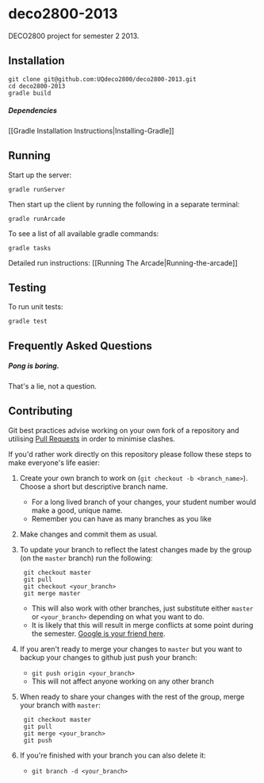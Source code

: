 deco2800-2013
=============

DECO2800 project for semester 2 2013.

## Installation

    git clone git@github.com:UQdeco2800/deco2800-2013.git
    cd deco2800-2013
    gradle build
    
##### Dependencies

[[Gradle Installation Instructions|Installing-Gradle]]
    
## Running

Start up the server:

    gradle runServer
    
Then start up the client by running the following in a separate terminal:

    gradle runArcade
    
To see a list of all available gradle commands:

    gradle tasks
    
Detailed run instructions: [[Running The Arcade|Running-the-arcade]]
    
## Testing

To run unit tests:

    gradle test

## Frequently Asked Questions

##### Pong is boring.

That's a lie, not a question.

## Contributing

Git best practices advise working on your own fork of a repository and utilising [Pull Requests](https://help.github.com/articles/using-pull-requests) in order to minimise clashes.

If you'd rather work directly on this repository please follow these steps to make everyone's life easier:

1. Create your own branch to work on (`git checkout -b <branch_name>`). Choose a short but descriptive branch name.
    * For a long lived branch of your changes, your student number would make a good, unique name.
    * Remember you can have as many branches as you like
1. Make changes and commit them as usual.
1. To update your branch to reflect the latest changes made by the group (on the `master` branch) run the following:

        git checkout master
        git pull
        git checkout <your_branch>
        git merge master
    * This will also work with other branches, just substitute either `master` or `<your_branch>` depending on what you want to do.
    * It is likely that this will result in merge conflicts at some point during the semester. [Google is your friend here](https://www.google.com.au/search?q=git+resolving+conflicts).
1. If you aren't ready to merge your changes to `master` but you want to backup your changes to github just push your branch:
    * `git push origin <your_branch>`
    * This will not affect anyone working on any other branch
1. When ready to share your changes with the rest of the group, merge your branch with `master`:

        git checkout master
        git pull
        git merge <your_branch>
        git push
1. If you're finished with your branch you can also delete it:
    * `git branch -d <your_branch>`
